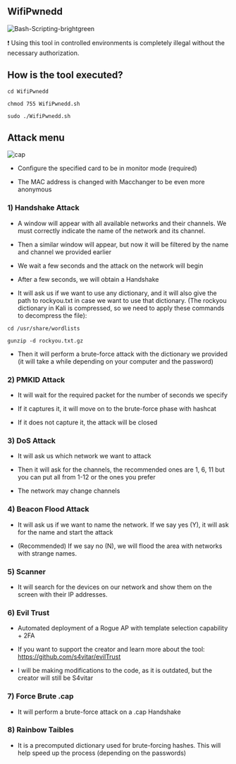 ## WifiPwnedd
![Bash-Scripting-brightgreen](https://user-images.githubusercontent.com/89719224/216780401-60655d5f-6804-4a3d-a9f2-3a02a1a3f9c8.svg)

❗ Using this tool in controlled environments is completely illegal without the necessary authorization.

## How is the tool executed?

```
cd WifiPwnedd

chmod 755 WifiPwnedd.sh

sudo ./WifiPwnedd.sh
```

## Attack menu 
![cap](https://user-images.githubusercontent.com/89719224/223302253-207bc04b-de4b-4098-bc6b-e2ea729342ed.png)



- Configure the specified card to be in monitor mode (required)

- The MAC address is changed with Macchanger to be even more anonymous 

### 1) Handshake Attack

- A window will appear with all available networks and their channels. We must correctly indicate the name of the network and its channel.

- Then a similar window will appear, but now it will be filtered by the name and channel we provided earlier

- We wait a few seconds and the attack on the network will begin

- After a few seconds, we will obtain a Handshake

- It will ask us if we want to use any dictionary, and it will also give the path to rockyou.txt in case we want to use that dictionary. (The rockyou dictionary in Kali is compressed, so we need to apply these commands to decompress the file): 
```
cd /usr/share/wordlists

gunzip -d rockyou.txt.gz
```

- Then it will perform a brute-force attack with the dictionary we provided (it will take a while depending on your computer and the password)

### 2) PMKID Attack

- It will wait for the required packet for the number of seconds we specify

- If it captures it, it will move on to the brute-force phase with hashcat

- If it does not capture it, the attack will be closed

### 3) DoS Attack

- It will ask us which network we want to attack

- Then it will ask for the channels, the recommended ones are 1, 6, 11 but you can put all from 1-12 or the ones you prefer 

- The network may change channels

### 4) Beacon Flood Attack

- It will ask us if we want to name the network. If we say yes (Y), it will ask for the name and start the attack

- (Recommended) If we say no (N), we will flood the area with networks with strange names.

### 5) Scanner

- It will search for the devices on our network and show them on the screen with their IP addresses.

### 6)  Evil Trust

- Automated deployment of a Rogue AP with template selection capability + 2FA

- If you want to support the creator and learn more about the tool: https://github.com/s4vitar/evilTrust

- I will be making modifications to the code, as it is outdated, but the creator will still be S4vitar

### 7) Force Brute .cap

- It will perform a brute-force attack on a .cap Handshake

### 8) Rainbow Taibles

- It is a precomputed dictionary used for brute-forcing hashes. This will help speed up the process (depending on the passwords)
